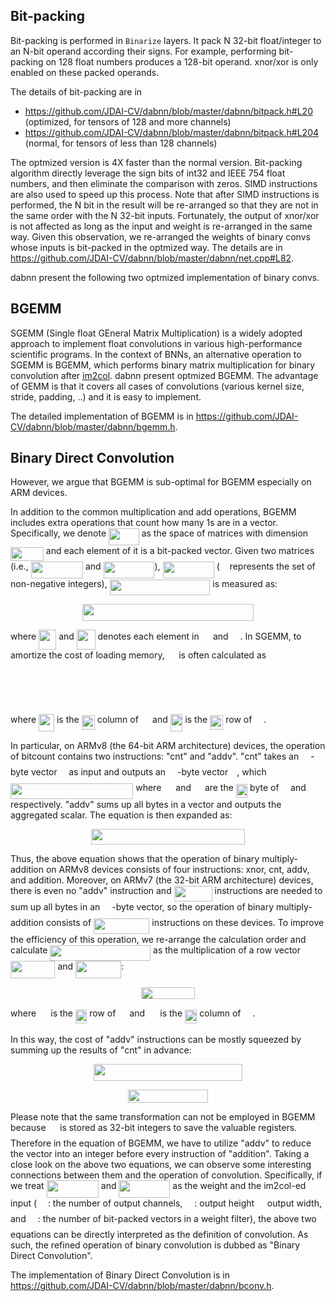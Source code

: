 ## Bit-packing

Bit-packing is performed in `Binarize` layers. It pack N 32-bit float/integer to an N-bit operand according their signs. For example, performing bit-packing on 128 float numbers produces a 128-bit operand. xnor/xor is only enabled on these packed operands.

The details of bit-packing are in 

* https://github.com/JDAI-CV/dabnn/blob/master/dabnn/bitpack.h#L20 (optimized, for tensors of 128 and more channels)
* https://github.com/JDAI-CV/dabnn/blob/master/dabnn/bitpack.h#L204 (normal, for tensors of less than 128 channels)

The optmized version is 4X faster than the normal version. Bit-packing algorithm directly leverage the sign bits of int32 and IEEE 754 float numbers, and then eliminate the comparison with zeros. SIMD instructions are also used to speed up this process. Note that after SIMD instructions is performed, the N bit in the result will be re-arranged so that they are not in the same order with the N 32-bit inputs. Fortunately, the output of xnor/xor is not affected as long as the input and weight is re-arranged in the same way. Given this observation, we re-arranged the weights of binary convs whose inputs is bit-packed in the optmized way. The details are in https://github.com/JDAI-CV/dabnn/blob/master/dabnn/net.cpp#L82.

dabnn present the following two optmized implementation of binary convs.

## BGEMM

SGEMM (Single float GEneral Matrix Multiplication) is a widely adopted approach to implement float convolutions in various high-performance scientific programs. In the context of BNNs, an alternative operation to SGEMM is BGEMM, which performs binary matrix multiplication for binary convolution after [im2col](https://github.com/JDAI-CV/dabnn/blob/master/dabnn/im2col.h). dabnn present optmized BGEMM. The advantage of GEMM is that it covers all cases of convolutions (various kernel size, stride, padding, ..) and it is easy to implement.

The detailed implementation of BGEMM is in https://github.com/JDAI-CV/dabnn/blob/master/dabnn/bgemm.h.

## Binary Direct Convolution

However, we argue that BGEMM is sub-optimal for BGEMM especially on ARM devices.

In addition to the common multiplication and add operations, BGEMM includes extra operations that count how many 1s are in a vector. Specifically, we denote <img src="svgs/88cf5350b4c645c31edaa0cbba3ee5f9.svg" align=middle width=48.70555799999999pt height=27.6567522pt/> as the space of matrices with dimension <img src="svgs/252b59b1233ed40f0396e2cd369f514d.svg" align=middle width=52.83089789999999pt height=22.465723500000017pt/> and each element of it is a bit-packed vector. Given two matrices (i.e., <img src="svgs/c82ef99e46a995ca2c9e5865a66d022f.svg" align=middle width=83.29436114999999pt height=27.6567522pt/> and <img src="svgs/8edf0a665654dc211972f609f97cb684.svg" align=middle width=81.91594949999998pt height=27.6567522pt/>), <img src="svgs/68d27da8ea3f60dda13e915b722c2c25.svg" align=middle width=82.22933399999998pt height=27.6567522pt/> (<img src="svgs/4fd661cfefdf4318d1aa35fb483796b2.svg" align=middle width=11.87217899999999pt height=22.648391699999998pt/> represents the set of non-negative integers), <img src="svgs/f29d99803e443e4e6e87180539b3197f.svg" align=middle width=160.69418474999998pt height=24.65753399999998pt/> is measured as:
<p align="center"><img src="svgs/f8b4daba6c4183a3c1000ebb2d64de5f.svg" align=middle width=274.75177454999994pt height=27.1234854pt/></p>

where <img src="svgs/7adcdcafe095c28283fc5a319a9b6cdb.svg" align=middle width=28.14985964999999pt height=31.799054100000024pt/> and <img src="svgs/a6b6654f6dbe55b7fa2c8f5104fb8370.svg" align=middle width=29.743322399999986pt height=31.799054100000024pt/> denotes each element in <img src="svgs/ff7cbf533a4e41019c689366004849fb.svg" align=middle width=14.29216634999999pt height=22.55708729999998pt/> and <img src="svgs/d0b09e58d8b197fff6fc95ea3bca20fe.svg" align=middle width=15.037050599999992pt height=22.55708729999998pt/>. In SGEMM, to amortize the cost of loading memory, <img src="svgs/f6128a2d469857252e8e52385e7a00c5.svg" align=middle width=14.57641844999999pt height=22.55708729999998pt/> is often calculated as
<p align="center"><img src="svgs/cc1dbbcd450fb3182ca125d94560c60d.svg" align=middle width=96.21701429999999pt height=17.9744895pt/></p>
<p align="center"><img src="svgs/f5feb9f32839cb69ccdf8b0838d8c7cb.svg" align=middle width=77.2440273pt height=17.9744895pt/></p>

where <img src="svgs/1cb45f0e1e422f5a042ce0dc8710ed27.svg" align=middle width=24.97105709999999pt height=27.91243950000002pt/> is the <img src="svgs/9034606aa4dd18758a6889347abf0302.svg" align=middle width=21.21969464999999pt height=22.831056599999986pt/> column of <img src="svgs/09e963a9a257d451169d317f04f4cf59.svg" align=middle width=14.29216634999999pt height=22.55708729999998pt/> and <img src="svgs/f0fa7d7a09a30703b30ba8aae9c1c1b5.svg" align=middle width=19.71994364999999pt height=27.91243950000002pt/> is the <img src="svgs/9034606aa4dd18758a6889347abf0302.svg" align=middle width=21.21969464999999pt height=22.831056599999986pt/> row of <img src="svgs/d0b09e58d8b197fff6fc95ea3bca20fe.svg" align=middle width=15.037050599999992pt height=22.55708729999998pt/>.

In particular, on ARMv8 (the 64-bit ARM architecture) devices, the operation of bitcount contains two instructions: "cnt" and "addv". "cnt" takes an <img src="svgs/f9c4988898e7f532b9f826a75014ed3c.svg" align=middle width=14.99998994999999pt height=22.465723500000017pt/>-byte vector <img src="svgs/c745b9b57c145ec5577b82542b2df546.svg" align=middle width=10.57650494999999pt height=14.15524440000002pt/> as input and outputs an <img src="svgs/f9c4988898e7f532b9f826a75014ed3c.svg" align=middle width=14.99998994999999pt height=22.465723500000017pt/>-byte vector <img src="svgs/8217ed3c32a785f0b5aad4055f432ad8.svg" align=middle width=10.16555099999999pt height=22.831056599999986pt/>, which <img src="svgs/dc61d515b6f36dadf6ab7371698a9ef1.svg" align=middle width=196.27936515pt height=24.65753399999998pt/> where <img src="svgs/2e32e0141d372413f25c35045d246695.svg" align=middle width=15.16654589999999pt height=14.15524440000002pt/> and <img src="svgs/f3d9f6f447d13bcef7127ff6c98710a3.svg" align=middle width=13.948864049999989pt height=22.831056599999986pt/> are the <img src="svgs/22aefc0b275701a94e3684ede71e1cbf.svg" align=middle width=18.32504519999999pt height=21.68300969999999pt/> byte of <img src="svgs/c745b9b57c145ec5577b82542b2df546.svg" align=middle width=10.57650494999999pt height=14.15524440000002pt/> and <img src="svgs/8217ed3c32a785f0b5aad4055f432ad8.svg" align=middle width=10.16555099999999pt height=22.831056599999986pt/> respectively. "addv" sums up all bytes in a vector and outputs the aggregated scalar. The equation is then expanded as:
<p align="center"><img src="svgs/2c08f38f094ac03aea56779378242468.svg" align=middle width=245.01614279999998pt height=25.139101349999997pt/></p>

Thus, the above equation shows that the operation of binary multiply-addition on ARMv8 devices consists of four instructions: xnor, cnt, addv, and addition. Moreover, on ARMv7 (the 32-bit ARM architecture) devices, there is even no "addv" instruction and <img src="svgs/2e67a96431b169a7b134a2ab4c5f3457.svg" align=middle width=60.95890844999999pt height=24.65753399999998pt/> instructions are needed to sum up all bytes in an <img src="svgs/f9c4988898e7f532b9f826a75014ed3c.svg" align=middle width=14.99998994999999pt height=22.465723500000017pt/>-byte vector, so the operation of binary multiply-addition consists of <img src="svgs/4723cf14b1da3a0da99410e67984882d.svg" align=middle width=89.26930814999999pt height=24.65753399999998pt/> instructions on these devices. To improve the efficiency of this operation, we re-arrange the calculation order and calculate <img src="svgs/904d8a3dfde39f4fb05df9337f05b65f.svg" align=middle width=160.69418474999998pt height=24.65753399999998pt/> as the multiplication of a row vector <img src="svgs/15e03f3c82848a46865db186cb4c1092.svg" align=middle width=71.45799539999999pt height=27.6567522pt/> and <img src="svgs/5615b81594cc5f5f54f6c86a17443fea.svg" align=middle width=73.22358779999999pt height=27.6567522pt/>:
<p align="center"><img src="svgs/25bbbd23c3609fee3f26aa5f809dbe2e.svg" align=middle width=86.85560895pt height=19.4813124pt/></p>

where <img src="svgs/81299da238f63ff881f8365a2a3b638a.svg" align=middle width=15.260267549999991pt height=27.91243950000002pt/> is the <img src="svgs/22aefc0b275701a94e3684ede71e1cbf.svg" align=middle width=18.32504519999999pt height=21.68300969999999pt/> row of <img src="svgs/09e963a9a257d451169d317f04f4cf59.svg" align=middle width=14.29216634999999pt height=22.55708729999998pt/> and <img src="svgs/ab03e97f653c3b2963d6a503b2a9719b.svg" align=middle width=16.23744374999999pt height=27.91243950000002pt/> is the <img src="svgs/3b5fe08410dc2e357ad56d5e09c013c5.svg" align=middle width=19.43124974999999pt height=21.68300969999999pt/> column of <img src="svgs/d0b09e58d8b197fff6fc95ea3bca20fe.svg" align=middle width=15.037050599999992pt height=22.55708729999998pt/>.

In this way, the cost of "addv" instructions can be mostly squeezed by summing up the results of "cnt" in advance:
<p align="center"><img src="svgs/9998129ab540f7bc0985032e06e974ed.svg" align=middle width=238.7193303pt height=27.1234854pt/></p>
<p align="center"><img src="svgs/eb7ee640b8ff98c0068ed4d9ec3baf60.svg" align=middle width=128.08869314999998pt height=20.602701899999996pt/></p>

Please note that the same transformation can not be employed in BGEMM because <img src="svgs/f6128a2d469857252e8e52385e7a00c5.svg" align=middle width=14.57641844999999pt height=22.55708729999998pt/> is stored as 32-bit integers to save the valuable registers. Therefore in the equation of BGEMM, we have to utilize "addv" to reduce the vector into an integer before every instruction of "addition". Taking a close look on the above two equations, we can observe some interesting connections between them and the operation of convolution. Specifically, if we treat <img src="svgs/d0740c8f4fc4e3563ada4e53f43a81a1.svg" align=middle width=83.29436114999999pt height=27.6567522pt/> and <img src="svgs/8edf0a665654dc211972f609f97cb684.svg" align=middle width=81.91594949999998pt height=27.6567522pt/> as the weight and the im2col-ed input (<img src="svgs/fb97d38bcc19230b0acd442e17db879c.svg" align=middle width=17.73973739999999pt height=22.465723500000017pt/>: the number of output channels, <img src="svgs/f9c4988898e7f532b9f826a75014ed3c.svg" align=middle width=14.99998994999999pt height=22.465723500000017pt/>: output height <img src="svgs/bdbf342b57819773421273d508dba586.svg" align=middle width=12.785434199999989pt height=19.1781018pt/> output width, and <img src="svgs/d6328eaebbcd5c358f426dbea4bdbf70.svg" align=middle width=15.13700594999999pt height=22.465723500000017pt/>: the number of bit-packed vectors in a weight filter), the above two equations can be directly interpreted as the definition of convolution. As such, the refined operation of binary convolution is dubbed as "Binary Direct Convolution".

The implementation of Binary Direct Convolution is in https://github.com/JDAI-CV/dabnn/blob/master/dabnn/bconv.h.
